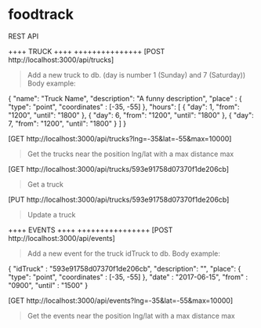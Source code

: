 # foodtrack

REST API

++++ TRUCK ++++
+++++++++++++++
[POST http://localhost:3000/api/trucks]
> Add a new truck to db. (day is number 1 (Sunday) and 7 (Saturday))
Body example:

{ 
	"name": "Truck Name",
    "description": "A funny description",
    "place" : { "type": "point", "coordinates" : [-35, -55] },
    "hours": [
    	{
    	"day": 1,
		"from": "1200",
		"until": "1800"
    	},
    	{
    	"day": 6,
		"from": "1200",
		"until": "1800"
    	},
    	{
    	"day": 7,
		"from": "1200",
		"until": "1800"
    	}
    ]
}

[GET http://localhost:3000/api/trucks?lng=-35&lat=-55&max=10000]
> Get the trucks near the position lng/lat with a max distance max

[GET http://localhost:3000/api/trucks/593e91758d07370f1de206cb]
> Get a truck

[PUT http://localhost:3000/api/trucks/593e91758d07370f1de206cb]
> Update a truck



++++ EVENTS ++++
++++++++++++++++
[POST http://localhost:3000/api/events]
> Add a new event for the truck idTruck to db.
Body example:

{
    "idTruck" : "593e91758d07370f1de206cb",
    "description": "",
    "place":  { "type": "point", "coordinates" : [-35, -55] },
    "date" : "2017-06-15",
    "from" : "0900",
    "until" : "1500"
}

[GET http://localhost:3000/api/events?lng=-35&lat=-55&max=10000]
> Get the events near the position lng/lat with a max distance max

